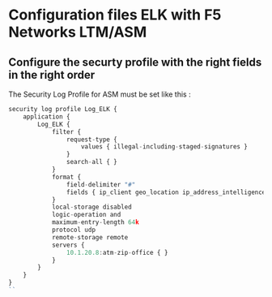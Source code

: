 # Configuration files ELK with F5 Networks LTM/ASM

## Configure the securty profile with the right fields in the right order

The Security Log Profile for ASM must be set like this : 

```js
security log profile Log_ELK {
    application {
        Log_ELK {
            filter {
                request-type {
                    values { illegal-including-staged-signatures }
                }
                search-all { }
            }
            format {
                field-delimiter "#"
                fields { ip_client geo_location ip_address_intelligence src_port dest_ip dest_port protocol method uri x_forwarded_for_header_value request_status support_id session_id username violations violation_rating attack_type query_string policy_name sig_ids sig_names sig_set_names severity request violation_details }
            }
            local-storage disabled
            logic-operation and
            maximum-entry-length 64k
            protocol udp
            remote-storage remote
            servers {
                10.1.20.8:atm-zip-office { }
            }
        }
    }
}
``